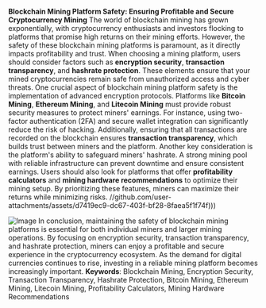 **Blockchain Mining Platform Safety: Ensuring Profitable and Secure Cryptocurrency Mining**
The world of blockchain mining has grown exponentially, with cryptocurrency enthusiasts and investors flocking to platforms that promise high returns on their mining efforts. However, the safety of these blockchain mining platforms is paramount, as it directly impacts profitability and trust. When choosing a mining platform, users should consider factors such as **encryption security**, **transaction transparency**, and **hashrate protection**. These elements ensure that your mined cryptocurrencies remain safe from unauthorized access and cyber threats.
One crucial aspect of blockchain mining platform safety is the implementation of advanced encryption protocols. Platforms like **Bitcoin Mining**, **Ethereum Mining**, and **Litecoin Mining** must provide robust security measures to protect miners' earnings. For instance, using two-factor authentication (2FA) and secure wallet integration can significantly reduce the risk of hacking. Additionally, ensuring that all transactions are recorded on the blockchain ensures **transaction transparency**, which builds trust between miners and the platform.
Another key consideration is the platform's ability to safeguard miners' hashrate. A strong mining pool with reliable infrastructure can prevent downtime and ensure consistent earnings. Users should also look for platforms that offer **profitability calculators** and **mining hardware recommendations** to optimize their mining setup. By prioritizing these features, miners can maximize their returns while minimizing risks.
 //github.com/user-attachments/assets/d7419ec9-dc67-403f-bf28-8faea5f1f74f)))

![Image](https://github.com/user-attachments/assets/d7419ec9-dc67-403f-bf28-8faea5f1f74f)
In conclusion, maintaining the safety of blockchain mining platforms is essential for both individual miners and larger mining operations. By focusing on encryption security, transaction transparency, and hashrate protection, miners can enjoy a profitable and secure experience in the cryptocurrency ecosystem. As the demand for digital currencies continues to rise, investing in a reliable mining platform becomes increasingly important. 
**Keywords**: Blockchain Mining, Encryption Security, Transaction Transparency, Hashrate Protection, Bitcoin Mining, Ethereum Mining, Litecoin Mining, Profitability Calculators, Mining Hardware Recommendations
